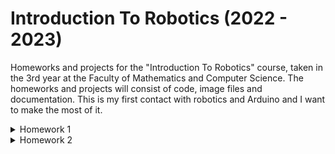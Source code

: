 # Introduction To Robotics (2022 - 2023)
Homeworks and projects for the "Introduction To Robotics" course, taken in the 3rd year at the Faculty of Mathematics and Computer Science. The homeworks and projects will consist of code, image files and documentation. This is my first contact with robotics and Arduino and I want to make the most of it.

<details>
<summary> Homework 1 </summary>

# Homework 1

### Task
Using a separate potentiometer in controlling each of the colors of the RGB led (Red, Green and Blue). The control must be done with digital electronics (aka the value of the potentiometer must be read with Arduino, and a mapped value must be written to each of the pins connected to the led).

### Solution
I used 3 variables corresponding to the Red, Green and Blue colors to store the value read from each of the potentiometers (redAnalogValue, greenAnalogValue, blueAnalogValue). Then I mapped those values to the intensity value for each color of the LED using the map() function and stored the mapped values in 3 variables: redValue, greenValue, blueValue. In the end, I passed the mapped values to the pins that the LED is connected to using the analogWrite() function.

### Components used
- 1x RGB LED
- 3x Potentiometers
- 3x Resistors (330 Ω)
- Wires

### Picture and scheme of the setup

<p float = "left">
    <img src = "https://user-images.githubusercontent.com/34553466/198073146-00734fee-80fe-4749-86ed-1c23608bd8ce.png" height = "450" width = 45%>
    <img src = "https://user-images.githubusercontent.com/34553466/198073190-bce97339-9b69-43d1-a48b-790c34924ac2.jpg" height = "450" width = 45%>
</p>

### Link for the showcase video
https://www.youtube.com/shorts/Luyyr2wGY1Y
</details>

<details>
<summary> Homework 2 </summary>

# Homework 2

### Task
Building the traffic lights for a crosswalk. There will be 2 LEDs used to represent the traffic lights for pedestrians (red and green) and 3 LEDs used to represent the traffic lights for cars (red, yellow and green). The system will have 4 possible states: 
- State 1 (default, reinstated after state 4 ends): green light for cars,
red light for people, no sounds. Duration: indefinite, changed by
pressing the button.
- State 2 (initiated by counting down 8 seconds after a button press):
the light should be yellow for cars, red for people and no sounds.
Duration: 3 seconds.
- State 3 (initiated after state 2 ends): red for cars, green for people
and a beeping sound from the buzzer at a constant interval. Duration:
8 seconds.
- State 4 (initiated after state 3 ends): red for cars, blinking green
for people and a beeping sound from the buzzer, at a constant interval,
faster than the beeping in state 3. This state should last 4
seconds.

Pressing the button in any state other than state 1 should
NOT yield any actions!

### Solution
The system is controlled by a variable called systemState. I created a function for each of the 4 possible states and called the corresponding function depending on the systemState value in the loop() function. In the defaultState function, I used debounce to make sure that the button press was registered correctly and also checked that the systemState is equal to 1 (the system is in the default state) to make sure that the button press is only registered in this state (if the button is pressed during other state nothing happens). The other states functions control the lights for the cars and pedestrians and the sounds according to the task and change the systemState value in order to create the states flow. 

### Components used
- 5x LEDs
- 1x Button
- 1x Buzer
- 5x Resistors (330 Ω)
- 1x Resistor (100 Ω)
- Wires

### Picture and scheme of the setup

<p float = "left">
    <img src = "https://user-images.githubusercontent.com/34553466/199082018-d951aea6-38a5-41c4-96a0-5a7b6fae90a4.png" height = "450" width = 45%>
    <img src = "https://user-images.githubusercontent.com/34553466/199079548-0e334c71-ed21-42fd-96d3-067945a28d2d.jpg" height = "450" width = 45%>
</p>

### Link for the showcase video
https://www.youtube.com/shorts/SouPqYfCUUE
</details>
